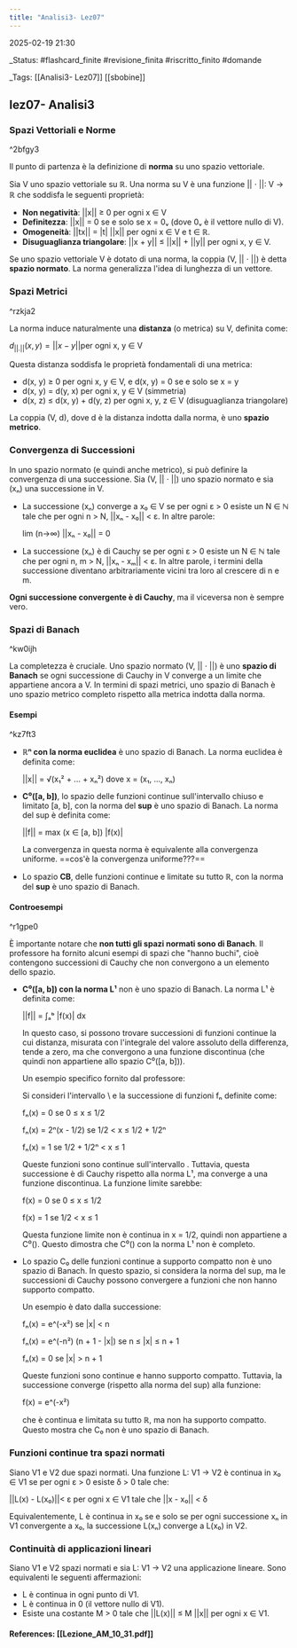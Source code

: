 ```yaml
---
title: "Analisi3- Lez07"
---
```


2025-02-19 21:30

_Status: #flashcard_finite  #revisione_finita   #riscritto_finito #domande

_Tags: [[Analisi3- Lez07]] [[sbobine]] 

## lez07- Analisi3

### Spazi Vettoriali e Norme

^2bfgy3

Il punto di partenza è la definizione di **norma** su uno spazio vettoriale.

Sia V uno spazio vettoriale su ℝ. Una norma su V è una funzione || ⋅ ||: V → ℝ che soddisfa le seguenti proprietà:

- **Non negatività**: ||x|| ≥ 0 per ogni x ∈ V
- **Definitezza**: ||x|| = 0 se e solo se x = 0ᵥ (dove 0ᵥ è il vettore nullo di V).
- **Omogeneità**: ||tx|| = |t| ||x|| per ogni x ∈ V e t ∈ ℝ.
- **Disuguaglianza triangolare**: ||x + y|| ≤ ||x|| + ||y|| per ogni x, y ∈ V.

Se uno spazio vettoriale V è dotato di una norma, la coppia (V, || ⋅ ||) è detta **spazio normato**. La norma generalizza l'idea di lunghezza di un vettore.

### Spazi Metrici

^rzkja2

La norma induce naturalmente una **distanza** (o metrica) su V, definita come:

$d_{||.||}(x, y) = ||x - y||$per ogni x, y ∈ V

Questa distanza soddisfa le proprietà fondamentali di una metrica:

- d(x, y) ≥ 0 per ogni x, y ∈ V, e d(x, y) = 0 se e solo se x = y
- d(x, y) = d(y, x) per ogni x, y ∈ V (simmetria)
- d(x, z) ≤ d(x, y) + d(y, z) per ogni x, y, z ∈ V (disuguaglianza triangolare)

La coppia (V, d), dove d è la distanza indotta dalla norma, è uno **spazio metrico**.

### Convergenza di Successioni

In uno spazio normato (e quindi anche metrico), si può definire la convergenza di una successione. Sia (V, || ⋅ ||) uno spazio normato e sia (xₙ) una successione in V.

- La successione (xₙ) converge a x₀ ∈ V se per ogni ε > 0 esiste un N ∈ ℕ tale che per ogni n > N, ||xₙ - x₀|| < ε. In altre parole:
    
    lim (n→∞) ||xₙ - x₀|| = 0
    
- La successione (xₙ) è di Cauchy se per ogni ε > 0 esiste un N ∈ ℕ tale che per ogni n, m > N, ||xₙ - xₘ|| < ε. In altre parole, i termini della successione diventano arbitrariamente vicini tra loro al crescere di n e m.
    

**Ogni successione convergente è di Cauchy**, ma il viceversa non è sempre vero.

### Spazi di Banach

^kw0ijh

La completezza è cruciale. Uno spazio normato (V, || ⋅ ||) è uno **spazio di Banach** se ogni successione di Cauchy in V converge a un limite che appartiene ancora a V. In termini di spazi metrici, uno spazio di Banach è uno spazio metrico completo rispetto alla metrica indotta dalla norma.

#### Esempi

^kz7ft3

- **ℝⁿ con la norma euclidea** è uno spazio di Banach. La norma euclidea è definita come:
    
    ||x|| = √(x₁² + ... + xₙ²) dove x = (x₁, ..., xₙ)
    
- **C⁰([a, b])**, lo spazio delle funzioni continue sull'intervallo chiuso e limitato [a, b], con la norma del **sup** è uno spazio di Banach. La norma del sup è definita come:
    
    ||f|| = max (x ∈ [a, b]) |f(x)|
    
    La convergenza in questa norma è equivalente alla convergenza uniforme. ==cos'è la convergenza uniforme???==
    
- Lo spazio **CB**, delle funzioni continue e limitate su tutto ℝ, con la norma del **sup** è uno spazio di Banach.
    

#### Controesempi

^r1gpe0

È importante notare che **non tutti gli spazi normati sono di Banach**. Il professore ha fornito alcuni esempi di spazi che "hanno buchi", cioè contengono successioni di Cauchy che non convergono a un elemento dello spazio.

- **C⁰([a, b]) con la norma L¹** non è uno spazio di Banach. La norma L¹ è definita come:
    
    ||f|| = ∫ₐᵇ |f(x)| dx
    
    In questo caso, si possono trovare successioni di funzioni continue la cui distanza, misurata con l'integrale del valore assoluto della differenza, tende a zero, ma che convergono a una funzione discontinua (che quindi non appartiene allo spazio C⁰([a, b])).
    
    Un esempio specifico fornito dal professore:
    
    Si consideri l'intervallo \ e la successione di funzioni fₙ definite come:
    
    fₙ(x) = 0 se 0 ≤ x ≤ 1/2
    
    fₙ(x) = 2ⁿ(x - 1/2) se 1/2 < x ≤ 1/2 + 1/2ⁿ
    
    fₙ(x) = 1 se 1/2 + 1/2ⁿ < x ≤ 1
    
    Queste funzioni sono continue sull'intervallo . Tuttavia, questa successione è di Cauchy rispetto alla norma L¹, ma converge a una funzione discontinua. La funzione limite sarebbe:
    
    f(x) = 0 se 0 ≤ x ≤ 1/2
    
    f(x) = 1 se 1/2 < x ≤ 1
    
    Questa funzione limite non è continua in x = 1/2, quindi non appartiene a C⁰(). Questo dimostra che C⁰() con la norma L¹ non è completo.
    
- Lo spazio C₀ delle funzioni continue a supporto compatto non è uno spazio di Banach. In questo spazio, si considera la norma del sup, ma le successioni di Cauchy possono convergere a funzioni che non hanno supporto compatto.
    
    Un esempio è dato dalla successione:
    
    fₙ(x) = e^(-x²) se |x| < n
    
    fₙ(x) = e^(-n²) (n + 1 - |x|) se n ≤ |x| ≤ n + 1
    
    fₙ(x) = 0 se |x| > n + 1
    
    Queste funzioni sono continue e hanno supporto compatto. Tuttavia, la successione converge (rispetto alla norma del sup) alla funzione:
    
    f(x) = e^(-x²)
    
    che è continua e limitata su tutto ℝ, ma non ha supporto compatto. Questo mostra che C₀ non è uno spazio di Banach.
    

### Funzioni continue tra spazi normati

Siano V1 e V2 due spazi normati. Una funzione L: V1 → V2 è continua in x₀ ∈ V1 se per ogni ε > 0 esiste δ > 0 tale che:

||L(x) - L(x₀)||< ε per ogni x ∈ V1 tale che ||x - x₀|| < δ

Equivalentemente, L è continua in x₀ se e solo se per ogni successione xₙ in V1 convergente a x₀, la successione L(xₙ) converge a L(x₀) in V2.

### Continuità di applicazioni lineari

Siano V1 e V2 spazi normati e sia L: V1 → V2 una applicazione lineare. Sono equivalenti le seguenti affermazioni:

- L è continua in ogni punto di V1.
- L è continua in 0 (il vettore nullo di V1).
- Esiste una costante M > 0 tale che ||L(x)|| ≤ M ||x|| per ogni x ∈ V1.
#### References: [[Lezione_AM_10_31.pdf]]



